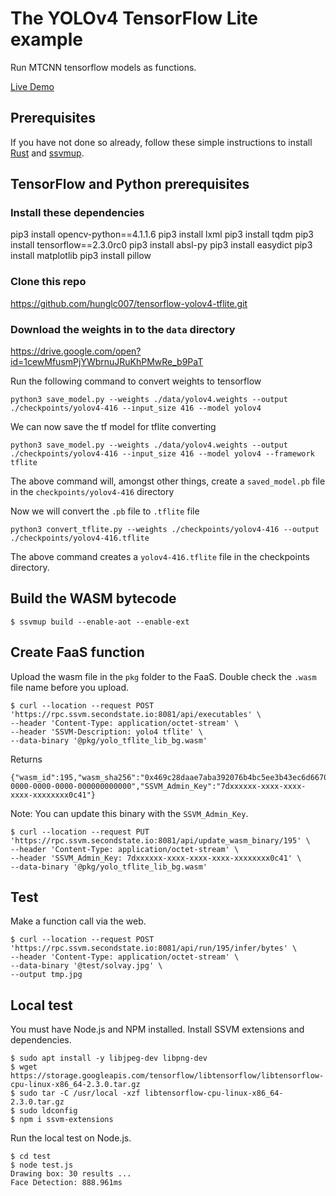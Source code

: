 # The YOLOv4 TensorFlow Lite example

Run MTCNN tensorflow models as functions.

[Live Demo](https://second-state.github.io/wasm-learning/faas/yolo-tflite/html/index.html)

## Prerequisites

If you have not done so already, follow these simple instructions to install [Rust](https://www.rust-lang.org/tools/install) and [ssvmup](https://www.secondstate.io/articles/ssvmup/).

## TensorFlow and Python prerequisites

### Install these dependencies
pip3 install opencv-python==4.1.1.6
pip3 install lxml
pip3 install tqdm
pip3 install tensorflow==2.3.0rc0
pip3 install absl-py
pip3 install easydict
pip3 install matplotlib
pip3 install pillow

### Clone this repo

https://github.com/hunglc007/tensorflow-yolov4-tflite.git

### Download the weights in to the `data` directory

https://drive.google.com/open?id=1cewMfusmPjYWbrnuJRuKhPMwRe_b9PaT


Run the following command to convert weights to tensorflow

```
python3 save_model.py --weights ./data/yolov4.weights --output ./checkpoints/yolov4-416 --input_size 416 --model yolov4
```

We can now save the tf model for tflite converting

```
python3 save_model.py --weights ./data/yolov4.weights --output ./checkpoints/yolov4-416 --input_size 416 --model yolov4 --framework tflite
```

The above command will, amongst other things, create a `saved_model.pb` file in the `checkpoints/yolov4-416` directory

Now we will convert the `.pb` file to `.tflite` file

```
python3 convert_tflite.py --weights ./checkpoints/yolov4-416 --output ./checkpoints/yolov4-416.tflite
```

The above command creates a `yolov4-416.tflite` file in the checkpoints directory.

## Build the WASM bytecode

```
$ ssvmup build --enable-aot --enable-ext
```

## Create FaaS function

Upload the wasm file in the `pkg` folder to the FaaS. Double check the `.wasm` file name before you upload.

```
$ curl --location --request POST 'https://rpc.ssvm.secondstate.io:8081/api/executables' \
--header 'Content-Type: application/octet-stream' \
--header 'SSVM-Description: yolo4 tflite' \
--data-binary '@pkg/yolo_tflite_lib_bg.wasm'
```

Returns

```
{"wasm_id":195,"wasm_sha256":"0x469c28daae7aba392076b4bc5ee3b43ec6d667083d8ae63207bf74b1da03fc26","SSVM_Usage_Key":"00000000-0000-0000-0000-000000000000","SSVM_Admin_Key":"7dxxxxxx-xxxx-xxxx-xxxx-xxxxxxxx0c41"}
```

Note: You can update this binary with the `SSVM_Admin_Key`.

```
$ curl --location --request PUT 'https://rpc.ssvm.secondstate.io:8081/api/update_wasm_binary/195' \
--header 'Content-Type: application/octet-stream' \
--header 'SSVM_Admin_Key: 7dxxxxxx-xxxx-xxxx-xxxx-xxxxxxxx0c41' \
--data-binary '@pkg/yolo_tflite_lib_bg.wasm'
```

## Test

Make a function call via the web.

```
$ curl --location --request POST 'https://rpc.ssvm.secondstate.io:8081/api/run/195/infer/bytes' \
--header 'Content-Type: application/octet-stream' \
--data-binary '@test/solvay.jpg' \
--output tmp.jpg
```

## Local test

You must have Node.js and NPM installed. Install SSVM extensions and dependencies.

```
$ sudo apt install -y libjpeg-dev libpng-dev
$ wget https://storage.googleapis.com/tensorflow/libtensorflow/libtensorflow-cpu-linux-x86_64-2.3.0.tar.gz
$ sudo tar -C /usr/local -xzf libtensorflow-cpu-linux-x86_64-2.3.0.tar.gz
$ sudo ldconfig
$ npm i ssvm-extensions
```

Run the local test on Node.js.

```
$ cd test
$ node test.js
Drawing box: 30 results ...
Face Detection: 888.961ms
```


